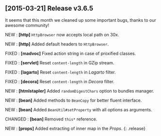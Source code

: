 ## \[2015-03-21\] Release v3.6.5

It seems that this month we cleaned up some important bugs,
thanks to our awesome community!

NEW
: **\[http\]** `HttpBrowser` now accepts local path on 30x.

NEW
: **\[http\]** Added default headers to `HttpBrowser`.

FIXED
: **\[madvoc\]** Fixed action string in case of proxified classes.

FIXED
: **\[servlet\]** Reset `content-length` in GZip stream.

FIXED
: **\[lagarto\]** Reset `content-length` in *Lagarto* filter.

FIXED
: **\[decora\]** Reset `content-length` in *Decora* filter.

NEW
: **\[htmlstapler\]** Added `randomDigestChars` option to bundles manager.

NEW
: **\[bean\]** Added methods to `BeanCopy` for better fluent interface.

NEW
: **\[bean\]** Added `BeanUtil#setProperty` with all options as arguments.

CHANGED
: **\[bean\]** Removed `this*` reference.

NEW
: **\[props\]** Added extracting of inner map in the *Props*.
{: .release}
